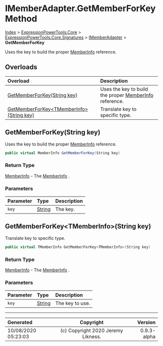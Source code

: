 ﻿# IMemberAdapter.GetMemberForKey Method

[Index](../index.md) > [ExpressionPowerTools.Core](ExpressionPowerTools.Core.a.md) > [ExpressionPowerTools.Core.Signatures](ExpressionPowerTools.Core.Signatures.n.md) > [IMemberAdapter](ExpressionPowerTools.Core.Signatures.IMemberAdapter.i.md) > **GetMemberForKey**

Uses the key to build the proper [MemberInfo](https://docs.microsoft.com/dotnet/api/system.reflection.memberinfo) reference.

## Overloads

| Overload | Description |
| :-- | :-- |
| [GetMemberForKey(String key)](#getmemberforkeystring-key) | Uses the key to build the proper [MemberInfo](https://docs.microsoft.com/dotnet/api/system.reflection.memberinfo) reference. |
| [GetMemberForKey&lt;TMemberInfo>(String key)](#getmemberforkeytmemberinfostring-key) | Translate key to specific type. |
## GetMemberForKey(String key)

Uses the key to build the proper [MemberInfo](https://docs.microsoft.com/dotnet/api/system.reflection.memberinfo) reference.

```csharp
public virtual MemberInfo GetMemberForKey(String key)
```

### Return Type

 [MemberInfo](https://docs.microsoft.com/dotnet/api/system.reflection.memberinfo)  - The [MemberInfo](https://docs.microsoft.com/dotnet/api/system.reflection.memberinfo) .

### Parameters

| Parameter | Type | Description |
| :-- | :-- | :-- |
| `key` | [String](https://docs.microsoft.com/dotnet/api/system.string) | The key. |


## GetMemberForKey&lt;TMemberInfo>(String key)

Translate key to specific type.

```csharp
public virtual TMemberInfo GetMemberForKey<TMemberInfo>(String key)
```

### Return Type

 [MemberInfo](https://docs.microsoft.com/dotnet/api/system.reflection.memberinfo)  - The [MemberInfo](https://docs.microsoft.com/dotnet/api/system.reflection.memberinfo) .

### Parameters

| Parameter | Type | Description |
| :-- | :-- | :-- |
| `key` | [String](https://docs.microsoft.com/dotnet/api/system.string) | The key to use. |



---

| Generated | Copyright | Version |
| :-- | :-: | --: |
| 10/08/2020 05:23:03 | (c) Copyright 2020 Jeremy Likness. | 0.9.3-alpha |

